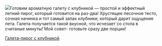 <!--2025-05-21 19:53:33-->
<div class="yb">
  <div class="rss povarenok"><a href="https://www.povarenok.ru/recipes/show/182690/"><img src="https://www.povarenok.ru/data/cache/2025may/21/53/3177517_98236-640x480.jpg"></a>Готовим ароматную галету с клубникой — простой и эффектный летний пирог, который готовится на раз-два! Хрустящее песочное тесто, сочная начинка и тот самый запах клубники, который дарит ощущение лета. Галета получается такой вкусной, что исчезает со стола в считаные минуты! Мой совет- готовьте сразу две порции! <p class="titl"><a href="https://www.povarenok.ru/recipes/show/182690/">Галета-пирог с клубникой</a></p></div>
</div>

